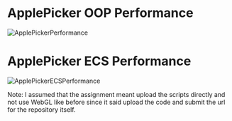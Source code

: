 # ApplePicker OOP Performance
![ApplePickerPerformance](https://github.com/meaghan66/ApplePickerECS/assets/102330088/10a421ac-2770-442f-89d6-07a2e172ad76)

# ApplePicker ECS Performance
![ApplePickerECSPerformance](https://github.com/meaghan66/Apple_Picker/assets/102330088/54e563b2-cf2b-4542-82f5-c85357e38c5a)


Note: I assumed that the assignment meant upload the scripts directly and not use WebGL like before since it said upload the code and submit the url for the repository itself.
